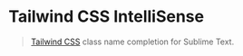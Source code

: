 #  Tailwind CSS IntelliSense

> [Tailwind CSS](https://tailwindcss.com/) class name completion for Sublime Text.
